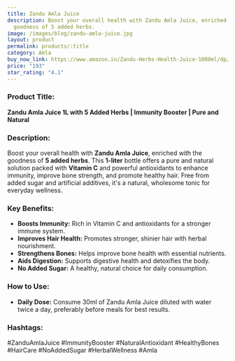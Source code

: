 ```yaml
---
title: Zandu Amla Juice
description: Boost your overall health with Zandu Amla Juice, enriched with the
  goodness of 5 added herbs.
image: /images/blog/zandu-amla-juice.jpg
layout: product
permalink: products/:title
category: Amla
buy_now_link: https://www.amazon.in/Zandu-Herbs-Health-Juice-1000ml/dp/B08MLP4S4G/ref=sr_1_37?crid=9NCKR3RZI9QI&tag=m0150-21
price: "193"
star_rating: "4.1"
---
```

### Product Title:
**Zandu Amla Juice 1L with 5 Added Herbs | Immunity Booster | Pure and Natural**

### Description:
Boost your overall health with **Zandu Amla Juice**, enriched with the goodness of **5 added herbs**. This **1-liter** bottle offers a pure and natural solution packed with **Vitamin C** and powerful antioxidants to enhance immunity, improve bone strength, and promote healthy hair. Free from added sugar and artificial additives, it's a natural, wholesome tonic for everyday wellness.

### Key Benefits:
- **Boosts Immunity:** Rich in Vitamin C and antioxidants for a stronger immune system.
- **Improves Hair Health:** Promotes stronger, shinier hair with herbal nourishment.
- **Strengthens Bones:** Helps improve bone health with essential nutrients.
- **Aids Digestion:** Supports digestive health and detoxifies the body.
- **No Added Sugar:** A healthy, natural choice for daily consumption.

### How to Use:
- **Daily Dose:** Consume 30ml of Zandu Amla Juice diluted with water twice a day, preferably before meals for best results.
  
### Hashtags:
#ZanduAmlaJuice #ImmunityBooster #NaturalAntioxidant #HealthyBones #HairCare #NoAddedSugar #HerbalWellness #Amla
